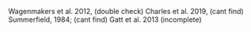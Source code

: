 Wagenmakers et al. 2012, (double check)
Charles et al. 2019, (cant find)
Summerfield, 1984; (cant find)
Gatt et al. 2013 (incomplete)
